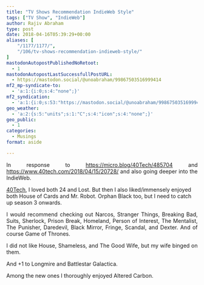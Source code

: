 ```yaml
---
title: "TV Shows Recommendation IndieWeb Style"
tags: ["TV Show", "IndieWeb"]
author: Rajiv Abraham
type: post
date: 2018-04-16T05:39:29+00:00
aliases: [
    "/1177/1177/",
    "/106/tv-shows-recommendation-indieweb-style/"
]
mastodonAutopostPublishedNoRetoot:
  - 1
mastodonAutopostLastSuccessfullPostURL:
  - https://mastodon.social/@unoabraham/99867503516999414
mf2_mp-syndicate-to:
  - 'a:1:{i:0;s:4:"none";}'
mf2_syndication:
  - 'a:1:{i:0;s:53:"https://mastodon.social/@unoabraham/99867503516999414";}'
geo_weather:
  - 'a:2:{s:5:"units";s:1:"C";s:4:"icon";s:4:"none";}'
geo_public:
  - 1
categories:
  - Musings
format: aside

---
```

<p style="text-align: justify;">
  In response to <a href="https://micro.blog/40Tech/485704" target="_blank" rel="noopener">https://micro.blog/40Tech/485704</a> and <a href="https://www.40tech.com/2018/04/15/20728/" target="_blank" rel="noopener">https://www.40tech.com/2018/04/15/20728/</a> and also going deeper into the IndieWeb.
</p>

<a href="https://micro.blog/40Tech" target="_blank" rel="noopener">40Tech</a>, I loved both 24 and Lost. But then I also liked/immensely enjoyed both House of Cards and Mr. Robot. Orphan Black too, but I need to catch up season 3 onwards.

<p style="text-align: justify;">
  I would recommend checking out Narcos, Stranger Things, Breaking Bad, Suits, Sherlock, Prison Break, Homeland, Person of Interest, The Mentalist, The Punisher, Daredevil, Black Mirror, Fringe, Scandal, and Dexter. And of course Game of Thrones.
</p>

<p style="text-align: justify;">
  I did not like House, Shameless, and The Good Wife, but my wife binged on them.
</p>

<p style="text-align: justify;">
  And +1 to Longmire and Battlestar Galactica.
</p>

<p style="text-align: justify;">
  Among the new ones I thoroughly enjoyed Altered Carbon.
</p>